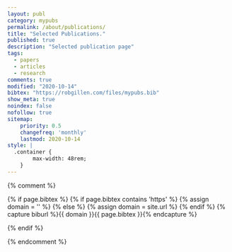 ```yaml
---
layout: publ
category: mypubs
permalink: /about/publications/
title: "Selected Publications."
published: true
description: "Selected publication page"
tags:
  - papers
  - articles
  - research
comments: true
modified: "2020-10-14"
bibtex: "https://robgillen.com/files/mypubs.bib"
show_meta: true
noindex: false
nofollow: true
sitemap:
    priority: 0.5
    changefreq: 'monthly'
    lastmod: 2020-10-14
style: |
  .container {
        max-width: 48rem;
    }
---
```


{% comment %}
<!-- bibbase.org should work with following code unless you are hosting domain over https. -->

{% if page.bibtex %}
 {% if page.bibtex contains 'https' %}
  {% assign domain = '' %}
  {% else %}
  {% assign domain = site.url %}
 {% endif %}
 {% capture biburl %}{{ domain }}{{ page.bibtex }}{% endcapture %}
<script src="https://bibbase.org/show?bib={{ biburl | cgi_escape }}&amp;jsonp=1&amp;authorFirst=1"></script>
{% endif %}

{% endcomment %}

